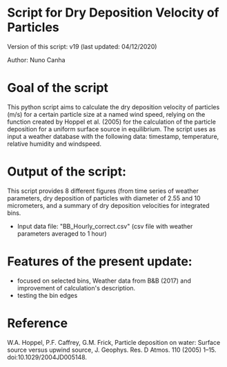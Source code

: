 # Script for Dry Deposition Velocity of Particles

Version of this script: v19  (last updated: 04/12/2020)

Author: Nuno Canha

# Goal of the script

This python script aims to calculate the dry deposition velocity of particles (m/s) for a certain particle size at a named wind speed, relying on the function created by Hoppel et al. (2005) for the calculation of the particle deposition for a uniform surface source in equilibrium. The script uses as input a weather database with the following data: timestamp, temperature, relative humidity and windspeed.

# Output of the script:
This script provides 8 different figures (from time series of weather parameters, dry deposition of particles with diameter of 2.55 and 10 micrometers, and a summary of dry deposition velocities for integrated bins.
- Input data file: "BB_Hourly_correct.csv" (csv file with weather parameters averaged to 1 hour)

# Features of the present update: 
- focused on selected bins, Weather data from B&B (2017) and improvement of calculation's description.
- testing the bin edges

# Reference
W.A. Hoppel, P.F. Caffrey, G.M. Frick, Particle deposition on water: Surface source versus upwind source, J. Geophys. Res. D Atmos. 110 (2005) 1–15. doi:10.1029/2004JD005148.
